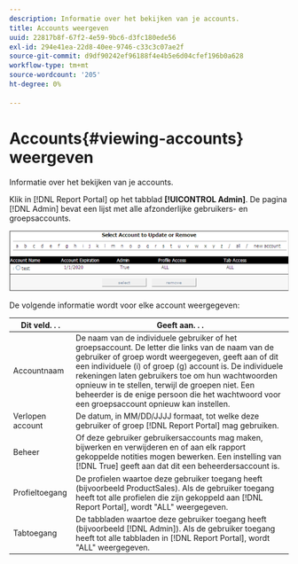 ```yaml
---
description: Informatie over het bekijken van je accounts.
title: Accounts weergeven
uuid: 22817b8f-67f2-4e59-9bc6-d3fc180ede56
exl-id: 294e41ea-22d8-40ee-9746-c33c3c07ae2f
source-git-commit: d9df90242ef96188f4e4b5e6d04cfef196b0a628
workflow-type: tm+mt
source-wordcount: '205'
ht-degree: 0%

---
```


# Accounts{#viewing-accounts} weergeven

Informatie over het bekijken van je accounts.

Klik in [!DNL Report Portal] op het tabblad **[!UICONTROL Admin]**. De pagina [!DNL Admin] bevat een lijst met alle afzonderlijke gebruikers- en groepsaccounts.

![](assets/report_admintag.png)

De volgende informatie wordt voor elke account weergegeven:

| Dit veld. . . | Geeft aan. . . |
|---|---|
| Accountnaam | De naam van de individuele gebruiker of het groepsaccount. De letter die links van de naam van de gebruiker of groep wordt weergegeven, geeft aan of dit een individuele (i) of groep (g) account is. De individuele rekeningen laten gebruikers toe om hun wachtwoorden opnieuw in te stellen, terwijl de groepen niet. Een beheerder is de enige persoon die het wachtwoord voor een groepsaccount opnieuw kan instellen. |
| Verlopen account | De datum, in MM/DD/JJJJ formaat, tot welke deze gebruiker of groep [!DNL Report Portal] mag gebruiken. |
| Beheer | Of deze gebruiker gebruikersaccounts mag maken, bijwerken en verwijderen en of aan elk rapport gekoppelde notities mogen bewerken. Een instelling van [!DNL True] geeft aan dat dit een beheerdersaccount is. |
| Profieltoegang | De profielen waartoe deze gebruiker toegang heeft (bijvoorbeeld ProductSales). Als de gebruiker toegang heeft tot alle profielen die zijn gekoppeld aan [!DNL Report Portal], wordt &quot;ALL&quot; weergegeven. |
| Tabtoegang | De tabbladen waartoe deze gebruiker toegang heeft (bijvoorbeeld [!DNL Admin]). Als de gebruiker toegang heeft tot alle tabbladen in [!DNL Report Portal], wordt &quot;ALL&quot; weergegeven. |
